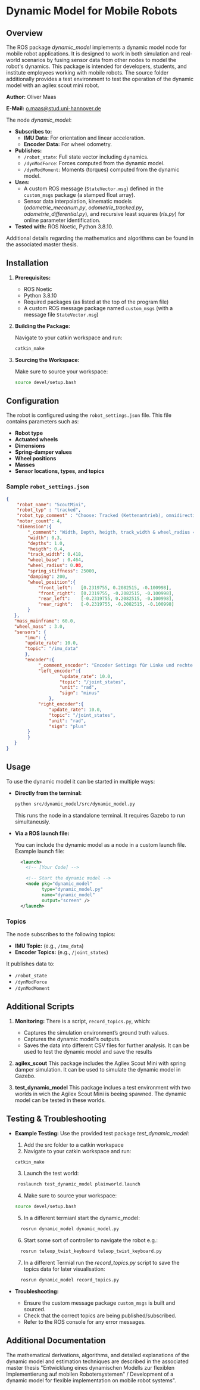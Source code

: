 # Dynamic Model for Mobile Robots
## Overview

The ROS package *dynamic_model* implements a dynamic model node for mobile robot applications. It is designed to work in both simulation and real-world scenarios by fusing sensor data from other nodes to model the robot's dynamics. This package is intended for developers, students, and institute employees working with mobile robots. The source folder additionally provides a test environment to test the operation of the dynamic model with an agilex scout mini robot.

**Author:** Oliver Maas

**E-Mail:** o.maas@stud.uni-hannover.de

The node *dynamic_model*:
- **Subscribes to:**
  - **IMU Data:** For orientation and linear acceleration.
  - **Encoder Data:** For wheel odometry.
- **Publishes:**
  - `/robot_state`: Full state vector including dynamics.
  - `/dynModForce`: Forces computed from the dynamic model.
  - `/dynModMoment`: Moments (torques) computed from the dynamic model.
- **Uses:** 
  - A custom ROS message (`StateVector.msg`) defined in the `custom_msgs` package (a stamped float array).
  - Sensor data interpolation, kinematic models (*odometrie_mecanum.py*, *odometrie_tracked.py*, *odometrie_differential.py*), and recursive least squares (*rls.py*) for online parameter identification.
- **Tested with:** ROS Noetic, Python 3.8.10.

Additional details regarding the mathematics and algorithms can be found in the associated master thesis.

## Installation

1. **Prerequisites:**
   - ROS Noetic
   - Python 3.8.10
   - Required packages (as listed at the top of the program file)
   - A custom ROS message package named `custom_msgs` (with a message file `StateVector.msg`)

2. **Building the Package:**

   Navigate to your catkin workspace and run:

   ```bash
   catkin_make
   ```

3. **Sourcing the Workspace:**

   Make sure to source your workspace:

   ```bash
   source devel/setup.bash
   ```

## Configuration

The robot is configured using the `robot_settings.json` file. This file contains parameters such as:
- **Robot type**
- **Actuated wheels**
- **Dimensions**
- **Spring-damper values**
- **Wheel positions**
- **Masses**
- **Sensor locations, types, and topics**

### Sample `robot_settings.json`


```json
{
    "robot_name": "ScoutMini",  
    "robot_typ" : "tracked", 
    "robot_typ_comment" : "Choose: Tracked (Kettenantrieb), omnidirectional, differential",
    "motor_count": 4,      
    "dimension":{
        "_comment": "Width, Depth, heigth, track_width & wheel_radius = [m]; spring_stiffness = [N/m]; damping = [Nsm]",
        "width": 0.3,
        "depths": 1.0,
        "heigth": 0.4,
        "track_width": 0.418,
        "wheel_base" : 0.464,
        "wheel_radius": 0.08,
        "spring_stiffness": 25000,
        "damping": 200,
        "wheel_position":{
            "front_left":   [0.2319755, 0.2082515, -0.100998],
            "front_right":  [0.2319755, -0.2082515, -0.100998],
            "rear_left":    [-0.2319755, 0.2082515, -0.100998],
            "rear_right":   [-0.2319755, -0.2082515, -0.100998]
        }
   },
   "mass_mainframe": 60.0, 
   "wheel_mass" : 3.0,    
   "sensors": {
       "imu": {
       "update_rate": 10.0,
       "topic": "/imu_data"
       },
       "encoder":{
            "_comment_encoder": "Encoder Settings für Linke und rechte Seite. Mögliche Einheiten: Winkelgeschwindigkeit rad/s, ",
            "left_encoder":{
                    "update_rate": 10.0,
                    "topic": "/joint_states",
                    "unit": "rad",
                    "sign": "minus"
                },
            "right_encoder":{
                "update_rate": 10.0,
                "topic": "/joint_states",
                "unit": "rad",
                "sign": "plus"
        }
        }
   }
}
```

## Usage

To use the dynamic model it can be started in multiple ways:

- **Directly from the terminal:**

  ```bash
  python src/dynamic_model/src/dynamic_model.py
  ```
  This runs the node in a standalone terminal. It requires Gazebo to run simultaneusly.

- **Via a ROS launch file:**

  You can include the dynamic model as a node in a custom launch file. Example launch file: 

  ```xml
    <launch>
      <!-- [Your Code] -->

      <!-- Start the dynamic model -->
      <node pkg="dynamic_model"
            type="dynamic_model.py"
            name="dynamic_model"
            output="screen" />
    </launch>
  ```

### Topics

The node subscribes to the following topics:
- **IMU Topic:** (e.g., `/imu_data`)
- **Encoder Topics:** (e.g., `/joint_states`)

It publishes data to:
- `/robot_state`
- `/dynModForce`
- `/dynModMoment`

## Additional Scripts

1. **Monitoring:**
    There is a script, `record_topics.py`, which:
    - Captures the simulation environment’s ground truth values.
    - Captures the dynamic model's outputs.
    - Saves the data into different CSV files for further analysis.
    It can be used to test the dynamic model and save the results

2. **agilex_scout**
    This package includes the Agliex Scout Mini with spring damper simulation.
    It can be used to simulate the dynamic model in Gazebo. 

3. **test_dynamic_model**
    This package inclues a test environment with two worlds in wich the Agilex Scout Mini is beeing spawned. The dynamic model can be tested in these worlds.


## Testing & Troubleshooting

- **Example Testing:**
  Use the provided test package *test_dynamic_model*:
  1. Add the src folder to a catkin workspace
  2. Navigate to your catkin workspace and run:
   ```bash
   catkin_make
   ```
  
  3. Launch the test world:
  ```bash
   roslaunch test_dynamic_model plainworld.launch
  ```
  4. Make sure to source your workspace:
   ```bash
   source devel/setup.bash
   ```

  5. In a different termianl start the dynamic_model:
  ```bash
    rosrun dynamic_model dynamic_model.py
  ```

  6. Start some sort of controller to navigate the robot e.g.:
  ```bash
    rosrun teleop_twist_keyboard teleop_twist_keyboard.py
  ```

  7. In a different Termial run the *record_topics.py* script to save the topics data for later visualisation:
  ```bash
    rosrun dynamic_model record_topics.py
  ```

- **Troubleshooting:**
  - Ensure the custom message package `custom_msgs` is built and sourced.
  - Check that the correct topics are being published/subscribed.
  - Refer to the ROS console for any error messages.

## Additional Documentation

The mathematical derivations, algorithms, and detailed explanations of the dynamic model and estimation techniques are described in the associated master thesis "Entwicklung eines dynamischen Modells zur flexiblen Implementierung auf mobilen Robotersystemen" / Development of a dynamic model for flexible implementation on mobile robot systems".

